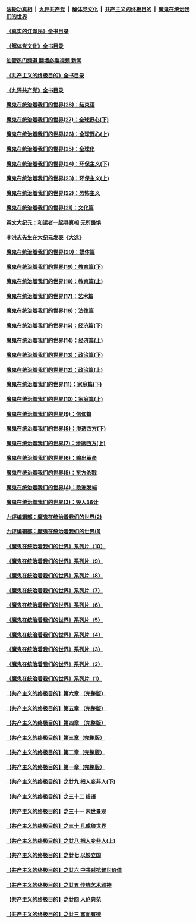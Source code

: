 ####  [法轮功真相](../../../../basic/blob/master/README.md?t=09031901) &nbsp;|&nbsp; [九评共产党](../../../../9ping.md/blob/master/README.md?t=09031901) &nbsp;|&nbsp; [解体党文化](../../../../jtdwh.md/blob/master/README.md?t=09031901)  &nbsp;|&nbsp; [共产主义的终极目的](../../../../gczydzjmd.md/blob/master/README.md?t=09031901) &nbsp;|&nbsp; [魔鬼在统治我们的世界](../../../../mgztzwmdsj.md/blob/master/README.md?t=09031901) 

#### [《真实的江泽民》全书目录](../pages/nsc422/n13721399.md?t=09031901) 

#### [《解体党文化》全书目录](../pages/nsc422/n13721157.md?t=09031901) 

#### [油管热门频道 翻墙必看视频 新闻](http://45.76.130.85:81/youtube.html?09031901)

#### [《共产主义的终极目的》全书目录](../pages/nsc422/n13721048.md?t=09031901) 

#### [《九评共产党》全书目录](../pages/nsc422/n13708085.md?t=09031901) 

#### [魔鬼在统治着我们的世界(28)：结束语](../pages/nsc422/n10936246.md?t=09031901) 

#### [魔鬼在统治着我们的世界(27)：全球野心(下)](../pages/nsc422/n10928319.md?t=09031901) 

#### [魔鬼在统治着我们的世界(26)：全球野心(上)](../pages/nsc422/n10900318.md?t=09031901) 

#### [魔鬼在统治着我们的世界(25)：全球化](../pages/nsc422/n10788205.md?t=09031901) 

#### [魔鬼在统治着我们的世界(24)：环保主义(下)](../pages/nsc422/n10695307.md?t=09031901) 

#### [魔鬼在统治着我们的世界(23)：环保主义(上)](../pages/nsc422/n10688613.md?t=09031901) 

#### [魔鬼在统治着我们的世界(22)：恐怖主义](../pages/nsc422/n10614727.md?t=09031901) 

#### [魔鬼在统治着我们的世界(21)：文化篇](../pages/nsc422/n10597706.md?t=09031901) 

#### [英文大纪元：和读者一起寻真相 无所畏惧](../pages/nsc422/n12542027.md?t=09031901) 

#### [李洪志先生在大纪元发表《大选》](../pages/nsc422/n12534746.md?t=09031901) 

#### [魔鬼在统治着我们的世界(20)：媒体篇](../pages/nsc422/n10586579.md?t=09031901) 

#### [魔鬼在统治着我们的世界(19)：教育篇(下)](../pages/nsc422/n10564808.md?t=09031901) 

#### [魔鬼在统治着我们的世界(18)：教育篇(上)](../pages/nsc422/n10526970.md?t=09031901) 

#### [魔鬼在统治着我们的世界(17)：艺术篇](../pages/nsc422/n10499093.md?t=09031901) 

#### [魔鬼在统治着我们的世界(16)：法律篇](../pages/nsc422/n10485969.md?t=09031901) 

#### [魔鬼在统治着我们的世界(15)：经济篇(下)](../pages/nsc422/n10469975.md?t=09031901) 

#### [魔鬼在统治着我们的世界(14)：经济篇(上)](../pages/nsc422/n10457370.md?t=09031901) 

#### [魔鬼在统治着我们的世界(13)：政治篇(下)](../pages/nsc422/n10448270.md?t=09031901) 

#### [魔鬼在统治着我们的世界(12)：政治篇(上)](../pages/nsc422/n10444576.md?t=09031901) 

#### [魔鬼在统治着我们的世界(11)：家庭篇(下)](../pages/nsc422/n10440961.md?t=09031901) 

#### [魔鬼在统治着我们的世界(10)：家庭篇(上)](../pages/nsc422/n10435448.md?t=09031901) 

#### [魔鬼在统治着我们的世界(9)：信仰篇](../pages/nsc422/n10432159.md?t=09031901) 

#### [魔鬼在统治着我们的世界(8)：渗透西方(下)](../pages/nsc422/n10429603.md?t=09031901) 

#### [魔鬼在统治着我们的世界(7)：渗透西方(上)](../pages/nsc422/n10426013.md?t=09031901) 

#### [魔鬼在统治着我们的世界(6)：输出革命](../pages/nsc422/n10421536.md?t=09031901) 

#### [魔鬼在统治着我们的世界(5)：东方杀戮](../pages/nsc422/n10417707.md?t=09031901) 

#### [魔鬼在统治着我们的世界(4)：欧洲发端](../pages/nsc422/n10414890.md?t=09031901) 

#### [魔鬼在统治着我们的世界(3)：毁人36计](../pages/nsc422/n10411583.md?t=09031901) 

#### [九评编辑部：魔鬼在统治着我们的世界(2)](../pages/nsc422/n10410036.md?t=09031901) 

#### [九评编辑部：魔鬼在统治着我们的世界(1)](../pages/nsc422/n10406825.md?t=09031901) 

#### [《魔鬼在统治着我们的世界》系列片（10）](../pages/nsc422/n12292670.md?t=09031901) 

#### [《魔鬼在统治着我们的世界》系列片（9）](../pages/nsc422/n12290859.md?t=09031901) 

#### [《魔鬼在统治着我们的世界》系列片（8）](../pages/nsc422/n12287445.md?t=09031901) 

#### [《魔鬼在统治着我们的世界》系列片（7）](../pages/nsc422/n12283425.md?t=09031901) 

#### [《魔鬼在统治着我们的世界》系列片（6）](../pages/nsc422/n12282314.md?t=09031901) 

#### [《魔鬼在统治着我们的世界》系列片（5）](../pages/nsc422/n12281419.md?t=09031901) 

#### [《魔鬼在统治着我们的世界》系列片（4）](../pages/nsc422/n12274024.md?t=09031901) 

#### [《魔鬼在统治着我们的世界》系列片（3）](../pages/nsc422/n12271322.md?t=09031901) 

#### [《魔鬼在统治着我们的世界》系列片（2）](../pages/nsc422/n12269049.md?t=09031901) 

#### [《魔鬼在统治着我们的世界》系列片（1）](../pages/nsc422/n12267575.md?t=09031901) 

#### [【共产主义的终极目的】第六章 （完整版）](../pages/nsc422/n11428913.md?t=09031901) 

#### [【共产主义的终极目的】第五章 （完整版）](../pages/nsc422/n11428912.md?t=09031901) 

#### [【共产主义的终极目的】第四章 （完整版）](../pages/nsc422/n11428907.md?t=09031901) 

#### [【共产主义的终极目的】第三章（完整版）](../pages/nsc422/n11428848.md?t=09031901) 

#### [【共产主义的终极目的】第二章（完整版）](../pages/nsc422/n11428831.md?t=09031901) 

#### [【共产主义的终极目的】第一章（完整版）](../pages/nsc422/n11417651.md?t=09031901) 

#### [【共产主义的终极目的】之廿九 把人变非人(下)](../pages/nsc422/n11344140.md?t=09031901) 

#### [【共产主义的终极目的】之三十二 结语](../pages/nsc422/n11360535.md?t=09031901) 

#### [【共产主义的终极目的】之三十一 末世景观](../pages/nsc422/n11351129.md?t=09031901) 

#### [【共产主义的终极目的】之三十 几成狼世界](../pages/nsc422/n11348280.md?t=09031901) 

#### [【共产主义的终极目的】之廿八 把人变非人(上)](../pages/nsc422/n11340492.md?t=09031901) 

#### [【共产主义的终极目的】之廿七 以恨立国](../pages/nsc422/n11336944.md?t=09031901) 

#### [【共产主义的终极目的】之廿六 中共对抗普世价值](../pages/nsc422/n11324785.md?t=09031901) 

#### [【共产主义的终极目的】之廿五 传统艺术颂神](../pages/nsc422/n11296396.md?t=09031901) 

#### [【共产主义的终极目的】之廿四 人伦典范](../pages/nsc422/n11296397.md?t=09031901) 

#### [【共产主义的终极目的】之廿三 富而有德](../pages/nsc422/n11283598.md?t=09031901) 

<img src='http://gfw-breaker.win/goodnews/indexes/nsc422.md' width='0px' height='0px'/>
